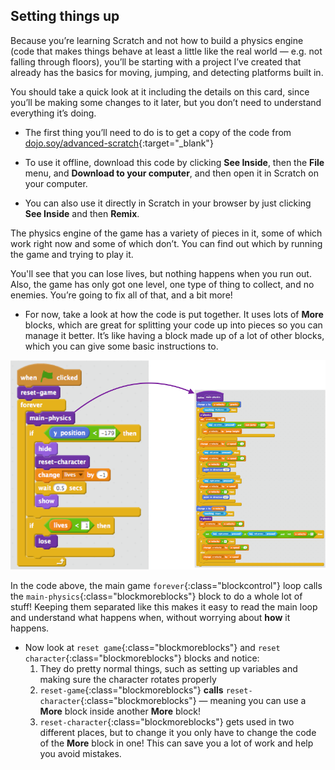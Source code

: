 ## Setting things up

Because you’re learning Scratch and not how to build a physics engine (code that makes things behave at least a little like the real world — e.g. not falling through floors), you’ll be starting with a project I’ve created that already has the basics for moving, jumping, and detecting platforms built in.

You should take a quick look at it including the details on this card, since you’ll be making some changes to it later, but you don’t need to understand everything it’s doing.

+ The first thing you’ll need to do is to get a copy of the code from [dojo.soy/advanced-scratch](http://dojo.soy/advanced-scratch){:target="_blank"} 

+ To use it offline, download this code by clicking **See Inside**, then the **File** menu, and **Download to your computer**, and then open it in Scratch on your computer.

+ You can also use it directly in Scratch in your browser by just clicking **See Inside** and then **Remix**.

The physics engine of the game has a variety of pieces in it, some of which work right now and some of which don’t. You can find out which by running the game and trying to play it.

You'll see that you can lose lives, but nothing happens when you run out. Also, the game has only got one level, one type of thing to collect, and no enemies. You’re going to fix all of that, and a bit more!

+ For now, take a look at how the code is put together. It uses lots of **More** blocks, which are great for splitting your code up into pieces so you can manage it better. It’s like having a block made up of a lot of other blocks, which you can give some basic instructions to.

![](images/setup2and3.png)

In the code above, the main game `forever`{:class="blockcontrol"} loop calls the `main-physics`{:class="blockmoreblocks"} block to do a whole lot of stuff! Keeping them separated like this makes it easy to read the main loop and understand what happens when, without worrying about **how** it happens.
 

+ Now look at `reset game`{:class="blockmoreblocks"} and `reset character`{:class="blockmoreblocks"} blocks and notice:
    1. They do pretty normal things, such as setting up variables and making sure the character rotates properly
    2. `reset-game`{:class="blockmoreblocks"} **calls** `reset-character`{:class="blockmoreblocks"} — meaning you can use a **More** block inside another **More** block!
    3. `reset-character`{:class="blockmoreblocks"} gets used in two different places, but to change it you only have to change the code of the **More** block in one! This can save you a lot of work and help you avoid mistakes.
